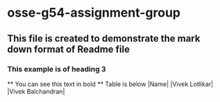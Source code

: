 # osse-g54-assignment-group
## This file is created to demonstrate the mark down format of Readme file
### This example is of heading 3 
** You can see this text in bold **
Table is below
|Name|
|Vivek Lotlikar| 
|Vivek Balchandran|